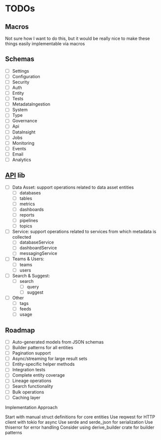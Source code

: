 # TODOs

## Macros

Not sure how I want to do this, but it would be really nice to make these things easily implementable via macros

## Schemas
- [ ] Settings
- [ ] Configuration
- [ ] Security
- [ ] Auth
- [ ] Entity
- [ ] Tests
- [ ] MetadataIngestion
- [ ] System
- [ ] Type
- [ ] Governance
- [ ] Api
- [ ] DataInsight
- [ ] Jobs
- [ ] Monitoring
- [ ] Events
- [ ] Email
- [ ] Analytics

## [API](https://docs.open-metadata.org/latest/main-concepts/metadata-standard/apis) lib

- [ ] Data Asset: support operations related to data asset entities
  - [ ] databases
  - [ ] tables
  - [ ] metrics
  - [ ] dashboards
  - [ ] reports
  - [ ] pipelines
  - [ ] topics
- [ ] Service: support operations related to services from which metadata is collected
  - [ ] databaseService
  - [ ] dashboardService
  - [ ] messagingService
- [ ] Teams & Users:
  - [ ] teams
  - [ ] users
- [ ] Search & Suggest:
  - [ ] search
    - [ ] query
    - [ ] suggest
- [ ] Other
  - [ ] tags
  - [ ] feeds
  - [ ] usage

## Roadmap

- [ ] Auto-generated models from JSON schemas
- [ ] Builder patterns for all entities
- [ ] Pagination support
- [ ] Async/streaming for large result sets
- [ ] Entity-specific helper methods
- [ ] Integration tests
- [ ] Complete entity coverage
- [ ] Lineage operations
- [ ] Search functionality
- [ ] Bulk operations
- [ ] Caching layer

Implementation Approach

Start with manual struct definitions for core entities
Use reqwest for HTTP client with tokio for async
Use serde and serde_json for serialization
Use thiserror for error handling
Consider using derive_builder crate for builder patterns
